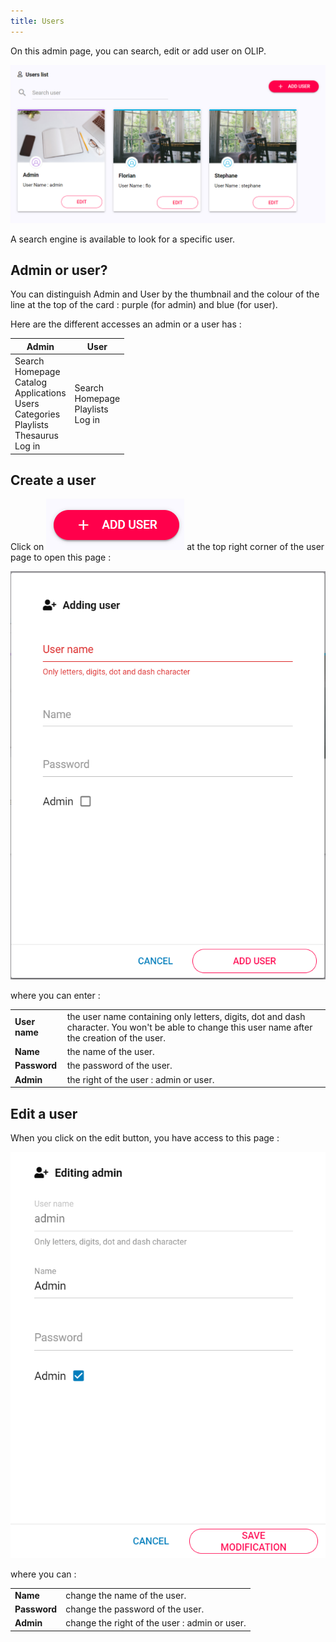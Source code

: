 ```yaml
---
title: Users
---
```


On this admin page, you can search, edit or add user on OLIP. 

![image-20191113105316614.png](../assets/image-20191113105316614.png?resize=80%)

A search engine is available to look for a specific user. 



## Admin or user?

You can distinguish Admin and User by the thumbnail and the colour of the line at the top of the card : purple (for admin) and blue (for user).

Here are the different accesses an admin or a user has : 

| Admin                                                        | User                                          |
| ------------------------------------------------------------ | --------------------------------------------- |
| Search<br/>Homepage<br/>Catalog<br/>Applications<br/>Users<br/>Categories<br/>Playlists <br/>Thesaurus<br/>Log in | Search<br/>Homepage<br/>Playlists <br/>Log in |



## Create a user

Click on ![image-20191113112640383.png](../assets/image-20191113112640383.png?resize=60%) at the top right corner of the user page to open this page : 

![image-20191113112720457.png](../assets/image-20191113112720457.png?resize=60%)



where you can enter :  

|               |                                                              |
| ------------- | ------------------------------------------------------------ |
| **User name** | the user name containing only letters, digits, dot and dash character. You won't be able to change this user name after the creation of the user. |
| **Name**      | the name of the user.                                        |
| **Password**  | the password of the user.                                    |
| **Admin**     | the right of the user : admin or user.                       |



## Edit a user

When you click on the edit button, you have access to this page : 

![image-20191113110939197.png](../assets/image-20191113110939197.png?resize=60%)

where you can :  

|              |                                               |
| ------------ | --------------------------------------------- |
| **Name**     | change the name of the user.                  |
| **Password** | change the password of the user.              |
| **Admin**    | change the right of the user : admin or user. |
